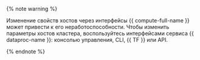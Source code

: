 {% note warning %}

Изменение свойств хостов через интерфейсы {{ compute-full-name }} может привести к его неработоспособности. Чтобы изменить параметры хостов кластера, воспользуйтесь интерфейсами сервиса {{ dataproc-name }}: консолью управления, CLI, {{ TF }} или API.

{% endnote %}
